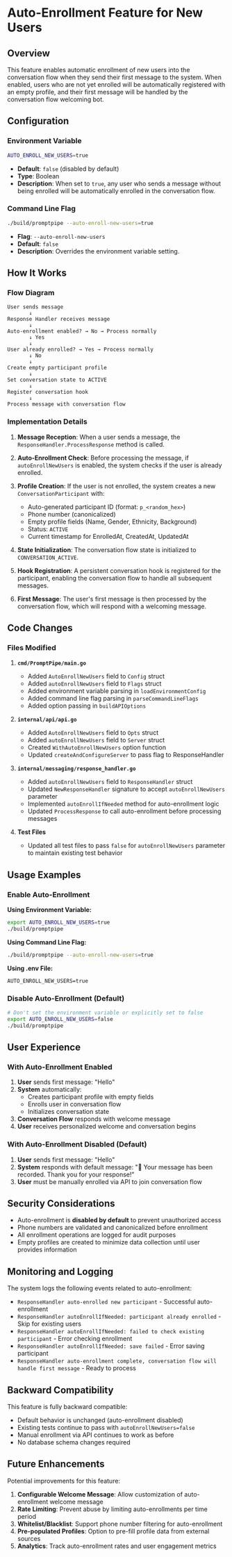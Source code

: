 # Auto-Enrollment Feature for New Users

## Overview

This feature enables automatic enrollment of new users into the conversation flow when they send their first message to the system. When enabled, users who are not yet enrolled will be automatically registered with an empty profile, and their first message will be handled by the conversation flow welcoming bot.

## Configuration

### Environment Variable

```bash
AUTO_ENROLL_NEW_USERS=true
```

- **Default**: `false` (disabled by default)
- **Type**: Boolean
- **Description**: When set to `true`, any user who sends a message without being enrolled will be automatically enrolled in the conversation flow.

### Command Line Flag

```bash
./build/promptpipe --auto-enroll-new-users=true
```

- **Flag**: `--auto-enroll-new-users`
- **Default**: `false`
- **Description**: Overrides the environment variable setting.

## How It Works

### Flow Diagram

```
User sends message
       ↓
Response Handler receives message
       ↓
Auto-enrollment enabled? → No → Process normally
       ↓ Yes
       ↓
User already enrolled? → Yes → Process normally
       ↓ No
       ↓
Create empty participant profile
       ↓
Set conversation state to ACTIVE
       ↓
Register conversation hook
       ↓
Process message with conversation flow
```

### Implementation Details

1. **Message Reception**: When a user sends a message, the `ResponseHandler.ProcessResponse` method is called.

2. **Auto-Enrollment Check**: Before processing the message, if `autoEnrollNewUsers` is enabled, the system checks if the user is already enrolled.

3. **Profile Creation**: If the user is not enrolled, the system creates a new `ConversationParticipant` with:
   - Auto-generated participant ID (format: `p_<random_hex>`)
   - Phone number (canonicalized)
   - Empty profile fields (Name, Gender, Ethnicity, Background)
   - Status: `ACTIVE`
   - Current timestamp for EnrolledAt, CreatedAt, UpdatedAt

4. **State Initialization**: The conversation flow state is initialized to `CONVERSATION_ACTIVE`.

5. **Hook Registration**: A persistent conversation hook is registered for the participant, enabling the conversation flow to handle all subsequent messages.

6. **First Message**: The user's first message is then processed by the conversation flow, which will respond with a welcoming message.

## Code Changes

### Files Modified

1. **`cmd/PromptPipe/main.go`**
   - Added `AutoEnrollNewUsers` field to `Config` struct
   - Added `autoEnrollNewUsers` field to `Flags` struct
   - Added environment variable parsing in `loadEnvironmentConfig`
   - Added command line flag parsing in `parseCommandLineFlags`
   - Added option passing in `buildAPIOptions`

2. **`internal/api/api.go`**
   - Added `AutoEnrollNewUsers` field to `Opts` struct
   - Added `autoEnrollNewUsers` field to `Server` struct
   - Created `WithAutoEnrollNewUsers` option function
   - Updated `createAndConfigureServer` to pass flag to ResponseHandler

3. **`internal/messaging/response_handler.go`**
   - Added `autoEnrollNewUsers` field to `ResponseHandler` struct
   - Updated `NewResponseHandler` signature to accept `autoEnrollNewUsers` parameter
   - Implemented `autoEnrollIfNeeded` method for auto-enrollment logic
   - Updated `ProcessResponse` to call auto-enrollment before processing messages

4. **Test Files**
   - Updated all test files to pass `false` for `autoEnrollNewUsers` parameter to maintain existing test behavior

## Usage Examples

### Enable Auto-Enrollment

**Using Environment Variable:**

```bash
export AUTO_ENROLL_NEW_USERS=true
./build/promptpipe
```

**Using Command Line Flag:**

```bash
./build/promptpipe --auto-enroll-new-users=true
```

**Using .env File:**

```env
AUTO_ENROLL_NEW_USERS=true
```

### Disable Auto-Enrollment (Default)

```bash
# Don't set the environment variable or explicitly set to false
export AUTO_ENROLL_NEW_USERS=false
./build/promptpipe
```

## User Experience

### With Auto-Enrollment Enabled

1. **User** sends first message: "Hello"
2. **System** automatically:
   - Creates participant profile with empty fields
   - Enrolls user in conversation flow
   - Initializes conversation state
3. **Conversation Flow** responds with welcome message
4. **User** receives personalized welcome and conversation begins

### With Auto-Enrollment Disabled (Default)

1. **User** sends first message: "Hello"
2. **System** responds with default message: "📝 Your message has been recorded. Thank you for your response!"
3. **User** must be manually enrolled via API to join conversation flow

## Security Considerations

- Auto-enrollment is **disabled by default** to prevent unauthorized access
- Phone numbers are validated and canonicalized before enrollment
- All enrollment operations are logged for audit purposes
- Empty profiles are created to minimize data collection until user provides information

## Monitoring and Logging

The system logs the following events related to auto-enrollment:

- `ResponseHandler auto-enrolled new participant` - Successful auto-enrollment
- `ResponseHandler autoEnrollIfNeeded: participant already enrolled` - Skip for existing users
- `ResponseHandler autoEnrollIfNeeded: failed to check existing participant` - Error checking enrollment
- `ResponseHandler autoEnrollIfNeeded: save failed` - Error saving participant
- `ResponseHandler auto-enrollment complete, conversation flow will handle first message` - Ready to process

## Backward Compatibility

This feature is fully backward compatible:

- Default behavior is unchanged (auto-enrollment disabled)
- Existing tests continue to pass with `autoEnrollNewUsers=false`
- Manual enrollment via API continues to work as before
- No database schema changes required

## Future Enhancements

Potential improvements for this feature:

1. **Configurable Welcome Message**: Allow customization of auto-enrollment welcome message
2. **Rate Limiting**: Prevent abuse by limiting auto-enrollments per time period
3. **Whitelist/Blacklist**: Support phone number filtering for auto-enrollment
4. **Pre-populated Profiles**: Option to pre-fill profile data from external sources
5. **Analytics**: Track auto-enrollment rates and user engagement metrics
